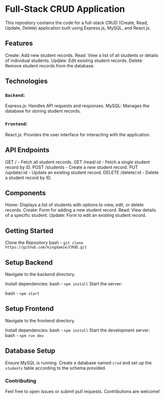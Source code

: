 # Full-Stack CRUD Application
This repository contains the code for a full-stack CRUD (Create, Read, Update, Delete) application built using Express.js, MySQL, and React.js.

## Features
Create: Add new student records.
Read: View a list of all students or details of individual students.
Update: Edit existing student records.
Delete: Remove student records from the database.


## Technologies
### `Backend`:
Express.js: Handles API requests and responses.
MySQL: Manages the database for storing student records.
### `Frontend`:
React.js: Provides the user interface for interacting with the application.

## API Endpoints
GET / - Fetch all student records.
GET /read/:id - Fetch a single student record by ID.
POST /students - Create a new student record.
PUT /update/:id - Update an existing student record.
DELETE /delete/:id - Delete a student record by ID.

## Components
Home: Displays a list of students with options to view, edit, or delete records.
Create: Form for adding a new student record.
Read: View details of a specific student.
Update: Form to edit an existing student record.

## Getting Started
Clone the Repository
bash - `git clone https://github.com/kingdamie/CRUD.git`

## Setup Backend
Navigate to the backend directory.

Install dependencies:
bash - `npm install`
Start the server:

bash - `npm start`

## Setup Frontend
Navigate to the frontend directory.

Install dependencies:
bash - `npm install`
Start the development server:
bash - `npm run dev`

## Database Setup
Ensure MySQL is running.
Create a database named `crud` and set up the `students` table according to the schema provided.

### Contributing
Feel free to open issues or submit pull requests. Contributions are welcome!